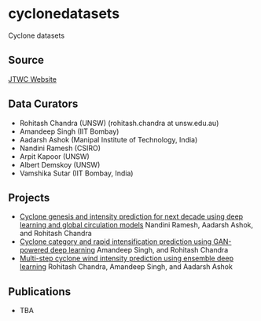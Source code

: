 # cyclonedatasets
Cyclone datasets 

## Source
[JTWC Website](https://www.metoc.navy.mil/jtwc/jtwc.html?best-tracks)


## Data Curators

* Rohitash Chandra  (UNSW) (rohitash.chandra at unsw.edu.au)
* Amandeep Singh (IIT Bombay) 
* Aadarsh Ashok (Manipal Institute of Technology, India)
* Nandini Ramesh (CSIRO)
* Arpit Kapoor (UNSW)  
* Albert Demskoy (UNSW)
* Vamshika Sutar (IIT Bombay, India)

## Projects
* [Cyclone genesis and intensity prediction for next decade using deep learning and  global circulation models](https://github.com/sydney-machine-learning/cyclonecategory_GCMs) Nandini Ramesh,  Aadarsh Ashok,   and Rohitash Chandra
* [Cyclone category and rapid intensification prediction using GAN-powered deep learning](https://github.com/sydney-machine-learning/cyclone_deeplearning)   Amandeep Singh, and Rohitash Chandra
* [Multi-step cyclone wind intensity prediction using ensemble deep learning](https://github.com/sydney-machine-learning/cyclonewindintensity-ensembledeeplearning)    Rohitash Chandra, Amandeep Singh, and Aadarsh Ashok 

## Publications 

* TBA

